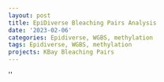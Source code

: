```yaml
---
layout: post
title: EpiDiverse Bleaching Pairs Analysis
date: '2023-02-06'
categories: Epidiverse, WGBS, methylation
tags: Epidiverse, WGBS, methylation
projects: KBay Bleaching Pairs
---
```



''



